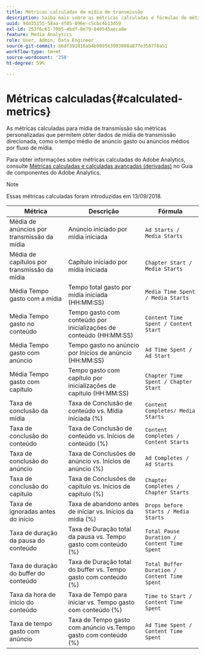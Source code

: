 ```yaml
---
title: Métricas calculadas de mídia de transmissão
description: Saiba mais sobre as métricas calculadas e fórmulas de métricas da mídia de transmissão Adobe.
uuid: 9dd35155-58aa-4f05-896e-c5cbc4b13d59
exl-id: 253f6c61-70b5-4bdf-8e79-840545aeca0e
feature: Media Analytics
role: User, Admin, Data Engineer
source-git-commit: b6df391016ab4b9095e3993808a877e3587f0a51
workflow-type: tm+mt
source-wordcount: '258'
ht-degree: 59%

---
```


# Métricas calculadas{#calculated-metrics}

As métricas calculadas para mídia de transmissão são métricas personalizadas que permitem obter dados de mídia de transmissão direcionada, como o tempo médio de anúncio gasto ou anúncios médios por fluxo de mídia.

Para obter informações sobre métricas calculadas do Adobe Analytics, consulte [Métricas calculadas e calculadas avançadas (derivadas)](https://experienceleague.adobe.com/docs/analytics/components/calculated-metrics/cm-overview.html?lang=en) no Guia de componentes do Adobe Analytics.

>[!NOTE]
>
>Essas métricas calculadas foram introduzidas em 13/09/2018.

| Métrica | Descrição | Fórmula |
|---|---|---|
| Média de anúncios por transmissão da mídia | Anúncio iniciado por mídia iniciada | `Ad Starts / Media Starts` |
| Média de capítulos por transmissão da mídia | Capítulo iniciado por mídia iniciada | `Chapter Start / Media Starts` |
| Média Tempo gasto com a mídia | Tempo total gasto por mídia iniciada (HH:MM:SS) | `Media Time Spent / Media Starts` |
| Média Tempo gasto no conteúdo | Tempo gasto com conteúdo por inicializações de conteúdo (HH:MM:SS) | `Content Time Spent / Content Start` |
| Média Tempo gasto com anúncio | Tempo gasto no anúncio por Inícios de anúncio (HH:MM:SS) | `Ad Time Spent / Ad Start` |
| Média Tempo gasto com capítulo | Tempo gasto com capítulo por inicializações de capítulo (HH:MM:SS) | `Chapter Time Spent / Chapter Start` |
| Taxa de conclusão da mídia | Taxa de Conclusão de conteúdo vs. Mídia iniciada (%) | `Content Completes/ Media Starts` |
| Taxa de conclusão do conteúdo | Taxa de Conclusão de conteúdo vs. Inícios de conteúdo (%) | `Content Completes / Content Starts` |
| Taxa de conclusão do anúncio | Taxa de Conclusões de anúncio vs. Inícios de anúncio (%) | `Ad Completes / Ad Starts` |
| Taxa de conclusão do capítulo | Taxa de Conclusões de capítulo vs. Inícios de capítulo (%) | `Chapter Completes / Chapter Starts` |
| Taxa de ignoradas antes do início | Taxa de abandono antes de iniciar vs. Inícios da mídia (%) | `Drops before Starts / Media Starts` |
| Taxa de duração da pausa do conteúdo | Taxa de Duração total da pausa vs. Tempo gasto com conteúdo (%) | `Total Pause Duration / Content Time Spent` |
| Taxa de duração do buffer do conteúdo | Taxa de Duração total do buffer vs. Tempo gasto com conteúdo (%) | `Total Buffer Duration / Content Time Spent` |
| Taxa da hora de início do conteúdo | Taxa de Tempo para iniciar vs. Tempo gasto com conteúdo (%) | `Time to Start / Content Time Spent` |
| Taxa de tempo gasto com anúncio | Taxa de Tempo gasto com anúncio vs.Tempo gasto com conteúdo (%) | `Ad Time Spent / Content Time Spent` |
